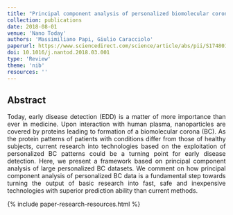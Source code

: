 ```yaml
---
title: "Principal component analysis of personalized biomolecular corona data for early disease detection"
collection: publications
date: 2018-08-01
venue: 'Nano Today'
authors: 'Massimiliano Papi, Giulio Caracciolo'
paperurl: https://www.sciencedirect.com/science/article/abs/pii/S1748013217303134
doi: 10.1016/j.nantod.2018.03.001
type: 'Review'
theme: 'nib'
resources: ''
---
```


<h2> Abstract </h2>
<p align= "justify">
Today, early disease detection (EDD) is a matter of more importance than ever in medicine. Upon interaction with human plasma, nanoparticles are covered by proteins leading to formation of a biomolecular corona (BC). As the protein patterns of patients with conditions differ from those of healthy subjects, current research into technologies based on the exploitation of personalized BC patterns could be a turning point for early disease detection. Here, we present a framework based on principal component analysis of large personalized BC datasets. We comment on how principal component analysis of personalized BC data is a fundamental step towards turning the output of basic research into fast, safe and inexpensive technologies with superior prediction ability than current methods.

{% include paper-research-resources.html %}
